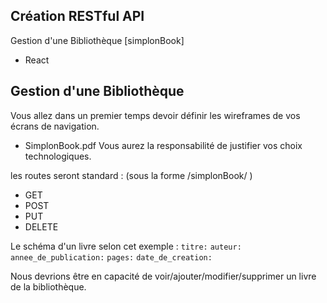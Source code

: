 ## Création RESTful API

Gestion d'une Bibliothèque [simplonBook]
* React

## Gestion d'une Bibliothèque

Vous allez dans un premier temps devoir définir les wireframes de vos écrans de navigation.
* SimplonBook.pdf
Vous aurez la responsabilité de justifier vos choix technologiques.

les routes seront standard : (sous la forme /simplonBook/ )
* GET
* POST
* PUT
* DELETE

Le schéma d'un livre selon cet exemple :
      `titre:`
      `auteur:`
      `annee_de_publication:`
      `pages:`
      `date_de_creation:`

Nous devrions être en capacité de voir/ajouter/modifier/supprimer un livre de la bibliothèque.
